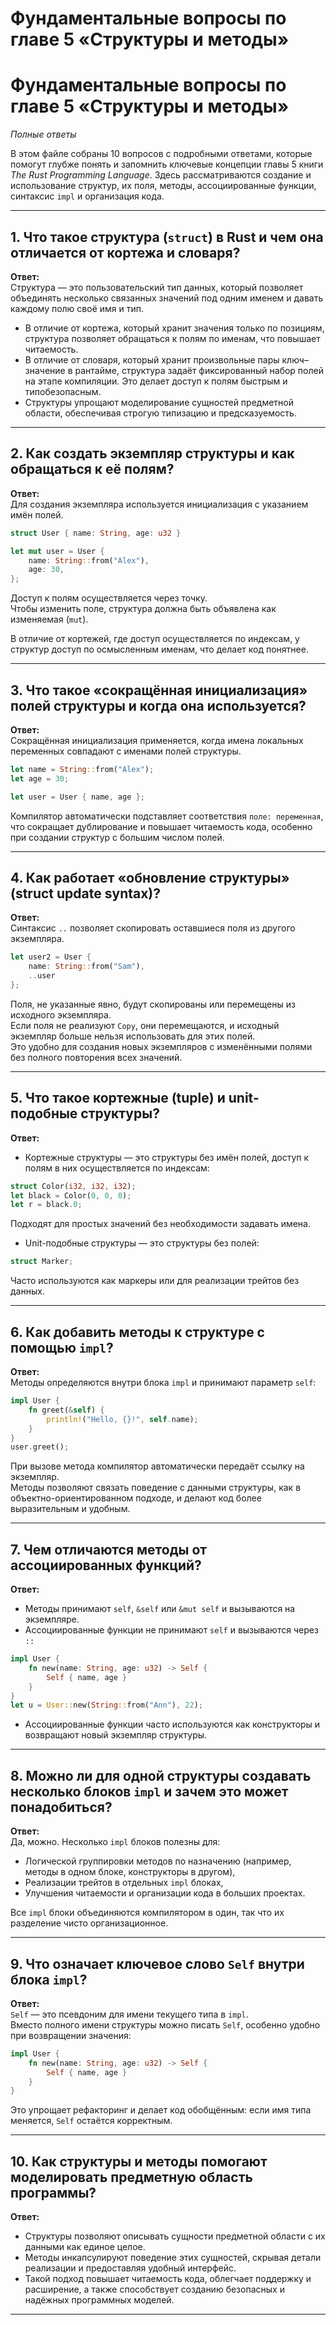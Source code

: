 # Фундаментальные вопросы по главе 5 «Структуры и методы»  
# Фундаментальные вопросы по главе 5 «Структуры и методы»  
*Полные ответы*

В этом файле собраны 10 вопросов с подробными ответами, которые помогут глубже понять и запомнить ключевые концепции главы 5 книги *The Rust Programming Language*. Здесь рассматриваются создание и использование структур, их поля, методы, ассоциированные функции, синтаксис `impl` и организация кода.

---

## 1. Что такое структура (`struct`) в Rust и чем она отличается от кортежа и словаря?

**Ответ:**  
Структура — это пользовательский тип данных, который позволяет объединять несколько связанных значений под одним именем и давать каждому полю своё имя и тип.
- В отличие от кортежа, который хранит значения только по позициям, структура позволяет обращаться к полям по именам, что повышает читаемость.
- В отличие от словаря, который хранит произвольные пары ключ–значение в рантайме, структура задаёт фиксированный набор полей на этапе компиляции. Это делает доступ к полям быстрым и типобезопасным.
- Структуры упрощают моделирование сущностей предметной области, обеспечивая строгую типизацию и предсказуемость.

---

## 2. Как создать экземпляр структуры и как обращаться к её полям?

**Ответ:**  
Для создания экземпляра используется инициализация с указанием имён полей.
```rust
struct User { name: String, age: u32 }

let mut user = User {
    name: String::from("Alex"),
    age: 30,
};
```
Доступ к полям осуществляется через точку.  
Чтобы изменить поле, структура должна быть объявлена как изменяемая (`mut`).  

В отличие от кортежей, где доступ осуществляется по индексам, у структур доступ по осмысленным именам, что делает код понятнее.

---

## 3. Что такое «сокращённая инициализация» полей структуры и когда она используется?

**Ответ:**  
Сокращённая инициализация применяется, когда имена локальных переменных совпадают с именами полей структуры.

```rust
let name = String::from("Alex");
let age = 30;

let user = User { name, age };
```

Компилятор автоматически подставляет соответствия `поле: переменная`, что сокращает дублирование и повышает читаемость кода, особенно при создании структур с большим числом полей.

---

## 4. Как работает «обновление структуры» (struct update syntax)?

**Ответ:**  
Синтаксис `..` позволяет скопировать оставшиеся поля из другого экземпляра.

```rust
let user2 = User {
    name: String::from("Sam"),
    ..user
};
```

Поля, не указанные явно, будут скопированы или перемещены из исходного экземпляра.  
Если поля не реализуют `Copy`, они перемещаются, и исходный экземпляр больше нельзя использовать для этих полей.  
Это удобно для создания новых экземпляров с изменёнными полями без полного повторения всех значений.

---

## 5. Что такое кортежные (tuple) и unit-подобные структуры?

**Ответ:**  
- Кортежные структуры — это структуры без имён полей, доступ к полям в них осуществляется по индексам:

```rust
struct Color(i32, i32, i32);
let black = Color(0, 0, 0);
let r = black.0;
```

Подходят для простых значений без необходимости задавать имена.
- Unit-подобные структуры — это структуры без полей: 

```rust
struct Marker;
```

Часто используются как маркеры или для реализации трейтов без данных.

---

## 6. Как добавить методы к структуре с помощью `impl`?

**Ответ:**  
Методы определяются внутри блока `impl` и принимают параметр `self`:

```rust
impl User {
    fn greet(&self) {
        println!("Hello, {}!", self.name);
    }
}
user.greet();

```

При вызове метода компилятор автоматически передаёт ссылку на экземпляр.  
Методы позволяют связать поведение с данными структуры, как в объектно-ориентированном подходе, и делают код более выразительным и удобным.

---

## 7. Чем отличаются методы от ассоциированных функций?

**Ответ:**  
- Методы принимают `self`, `&self` или `&mut self` и вызываются на экземпляре.
- Ассоциированные функции не принимают `self` и вызываются через `::`

```rust
impl User {
    fn new(name: String, age: u32) -> Self {
        Self { name, age }
    }
}
let u = User::new(String::from("Ann"), 22);
```

- Ассоциированные функции часто используются как конструкторы и возвращают новый экземпляр структуры.

---

## 8. Можно ли для одной структуры создавать несколько блоков `impl` и зачем это может понадобиться?

**Ответ:**  
Да, можно. Несколько `impl` блоков полезны для:
- Логической группировки методов по назначению (например, методы в одном блоке, конструкторы в другом),
- Реализации трейтов в отдельных `impl` блоках,
- Улучшения читаемости и организации кода в больших проектах.

Все `impl` блоки объединяются компилятором в один, так что их разделение чисто организационное.

---

## 9. Что означает ключевое слово `Self` внутри блока `impl`?

**Ответ:**  
`Self` — это псевдоним для имени текущего типа в `impl`.  
Вместо полного имени структуры можно писать `Self`, особенно удобно при возвращении значения:

```rust
impl User {
    fn new(name: String, age: u32) -> Self {
        Self { name, age }
    }
}
```

Это упрощает рефакторинг и делает код обобщённым: если имя типа меняется, `Self` остаётся корректным.

---

## 10. Как структуры и методы помогают моделировать предметную область программы?

**Ответ:**  
- Структуры позволяют описывать сущности предметной области с их данными как единое целое.
- Методы инкапсулируют поведение этих сущностей, скрывая детали реализации и предоставляя удобный интерфейс.
- Такой подход повышает читаемость кода, облегчает поддержку и расширение, а также способствует созданию безопасных и надёжных программных моделей.

---
